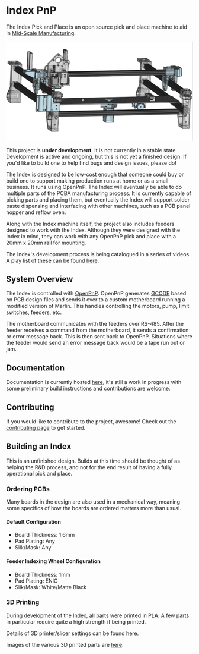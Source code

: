# Index PnP
The Index Pick and Place is an open source pick and place machine to aid in [Mid-Scale Manufacturing](http://stephenhawes.com/level-2-manufacturing/). 

![Index](img/IndexPnP_1.1.0.png)

This project is **under development**. It is not currently in a stable state. Development is active and ongoing, but this is not yet a finished design. If you'd like to build one to help find bugs and design issues, please do!

The Index is designed to be low-cost enough that someone could buy or build one to support making production runs at home or as a small business. It runs using OpenPnP. The Index will eventually be able to do multiple parts of the PCBA manufacturing process. It is currently capable of picking parts and placing them, but eventually the Index will support solder paste dispensing and interfacing with other machines, such as a PCB panel hopper and reflow oven. 

Along with the Index machine itself, the project also includes feeders designed to work with the Index. Although they were designed with the Index in mind, they can work with any OpenPnP pick and place with a 20mm x 20mm rail for mounting.

The Index's development process is being catalogued in a series of videos. A play list of these can be found [here](https://www.youtube.com/playlist?list=PLIeJXmcg1baLBz3x0nCDqkYpKs2IWGHk4).

## System Overview
The Index is controlled with [OpenPnP](https://github.com/openpnp/openpnp). OpenPnP generates [GCODE](https://en.wikipedia.org/wiki/G-code) based on PCB design files and sends it over to a custom motherboard running a modified version of Marlin. This handles controlling the motors, pump, limit switches, feeders, etc.

The motherboard communicates with the feeders over RS-485. After the feeder receives a command from the motherboard, it sends a confirmation or error message back. This is then sent back to OpenPnP. Situations where the feeder would send an error message back would be a tape run out or jam. 

## Documentation
Documentation is currently hosted [here](https://docs.indexmachines.io/docs/), it's still a work in progress with some preliminary build instructions and contributions are welcome.

## Contributing
If you would like to contribute to the project, awesome! Check out the [contributing page](CONTRIBUTING.md) to get started.

## Building an Index
This is an unfinished design. Builds at this time should be thought of as helping the R&D process, and not for the end result of having a fully operational pick and place.

### Ordering PCBs
Many boards in the design are also used in a mechanical way, meaning some specifics of how the boards are ordered matters more than usual.

#### Default Configuration
- Board Thickness: 1.6mm
- Pad Plating: Any
- Silk/Mask: Any

#### Feeder Indexing Wheel Configuration
- Board Thickness: 1mm
- Pad Plating: ENIG
- Silk/Mask: White/Matte Black

### 3D Printing
During development of the Index, all parts were printed in PLA. A few parts in particular require quite a high strength if being printed. 

Details of 3D printer/slicer settings can be found [here](https://docs.indexmachines.io/docs/reference/print-settings/).

Images of the various 3D printed parts are [here](https://docs.indexmachines.io/docs/reference/fdm/).
